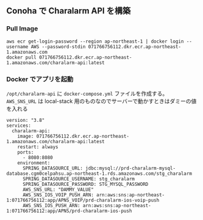 ## Conoha で Charalarm API を構築

### Pull Image

```
aws ecr get-login-password --region ap-northeast-1 | docker login --username AWS --password-stdin 071766756112.dkr.ecr.ap-northeast-1.amazonaws.com
docker pull 071766756112.dkr.ecr.ap-northeast-1.amazonaws.com/charalarm-api:latest
```

### Docker でアプリを起動

`/opt/charalarm-api` に `docker-compose.yml` ファイルを作成する。 `AWS_SNS_URL` は local-stack 用のものなのでサーバーで動かすときはダミーの値を入れる

```
version: "3.8"
services:
  charalarm-api:
    image: 071766756112.dkr.ecr.ap-northeast-1.amazonaws.com/charalarm-api:latest
    restart: always
    ports:
      - 8080:8080
    environment:
      SPRING_DATASOURCE_URL: jdbc:mysql://prd-charalarm-mysql-database.cgm0celpahsu.ap-northeast-1.rds.amazonaws.com/stg_charalarm
      SPRING_DATASOURCE_USERNAME: stg_charalarm
      SPRING_DATASOURCE_PASSWORD: STG_MYSQL_PASSWORD
      AWS_SNS_URL: "DAMMY_VALUE"
      AWS_SNS_IOS_VOIP_PUSH_ARN: arn:aws:sns:ap-northeast-1:071766756112:app/APNS_VOIP/prd-charalarm-ios-voip-push
      AWS_SNS_IOS_PUSH_ARN: arn:aws:sns:ap-northeast-1:071766756112:app/APNS/prd-charalarm-ios-push
```
